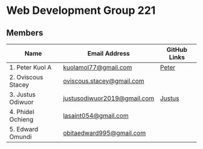 # Web Development Group 221

## Members

|Name | Email Address | GitHub Links|
|------|------|------|
| 1. Peter Kuol A| kuolamol77@gmail.com|[Peter ](https://github.com/Quol04)|
| 2. Oviscous Stacey | oviscous.stacey@gmail.com ||
| 3. Justus Odiwuor	| justusodiwuor2019@gmail.com |[Justus](https://github.com/Enock2007)|
| 4. Phidel Ochieng	| lasaint054@gmail.com ||
| 5. Edward Omundi	| obitaedward995@gmail.com ||